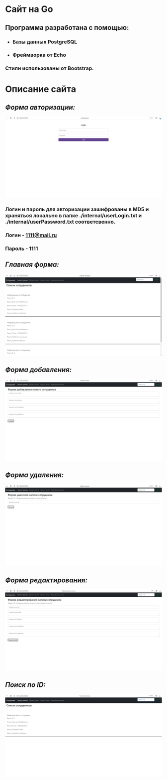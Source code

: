 # Сайт на Go
## Программа  разработана с помощью: 
- ### Базы данных PostgreSQL 
- ### Фреймворка от Echo
  
### Стили использованы от Bootstrap.
# Описание сайта
## *Форма авторизации:*
![Главная форма](/TaskWithEcho-Postgres-HTML/photo/Auth.jpg)
### Логин и пароль для авторизации зашифрованы в MD5 и храняться локально в папке ./internal/userLogin.txt и ./internal/userPassword.txt соответсвенно.
### Логин - 1111@mail.ru
### Пароль - 1111

## *Главная форма:*
![Главная форма](/TaskWithEcho-Postgres-HTML/photo/mainForm.jpg)

## *Форма добавления:*
![Добавить запись](/TaskWithEcho-Postgres-HTML/photo/add.jpg)

## *Форма удаления:*
![Удалить запись](/TaskWithEcho-Postgres-HTML/photo/delete.jpg)

## *Форма редактирования:*
![Редактировать запись](/TaskWithEcho-Postgres-HTML/photo/edit.jpg)

## *Поиск по ID:*
![Найти по id](/TaskWithEcho-Postgres-HTML/photo/search.jpg)
